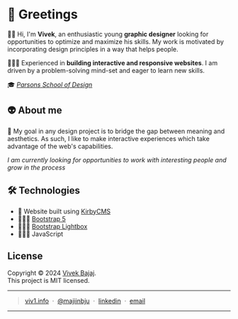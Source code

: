 ﻿# 🐉 Greetings
👋🏾 Hi, I'm **Vivek**, an enthusiastic young **graphic designer** looking for opportunities to optimize and maximize his skills. My work is motivated by incorporating design principles in a way that helps people.

👨🏾‍💻 Experienced in **building interactive and responsive websites**. I am driven by a problem-solving mind-set and eager to learn new skills.

🎓 *[Parsons School of Design](https://www.newschool.edu/parsons/)* 

## 👽 About me
🎯 My goal in any design project is to bridge the gap between meaning and aesthetics. As such, I like to make interactive experiences which take advantage of the web's capabilities.
 
*I am currently looking for opportunities to work with interesting people and grow in the process*

## 🛠️ Technologies
-  🧱 Website built using [KirbyCMS](https://getkirby.com)
-  👨🏾‍🎨 [Bootstrap 5](https://getbootstrap.com)
-  👨🏾‍💻 [Bootstrap Lightbox](https://ashleydw.github.io/lightbox/)
-  👷🏾‍♂️ JavaScript

## License
Copyright © 2024 [Vivek Bajaj](https://github.com/majiinbju).  
This project is MIT licensed.

---
> [viv1.info](https://www.viv1.info) &nbsp;&middot;&nbsp;
> [@majiinbju](https://github.com/majiinbju) &nbsp;&middot;&nbsp;
> [linkedin](https://www.linkedin.com/in/vivek-bajaj) &nbsp;&middot;&nbsp;
> [email](mailto:vivekbajaj14@gmail.com)
---

